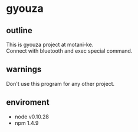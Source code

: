 # gyouza

## outline
This is gyouza project at motani-ke.  
Connect with bluetooth and exec special command.

## warnings
Don't use this program for any other project.

## enviroment
- node v0.10.28
- npm 1.4.9
